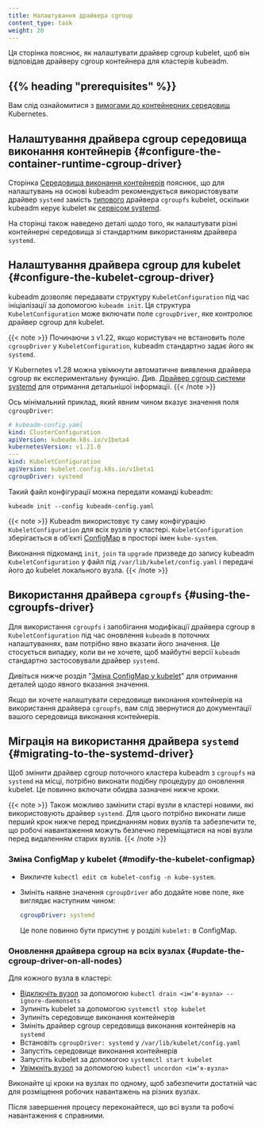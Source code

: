 ```yaml
---
title: Налаштування драйвера cgroup
content_type: task
weight: 20
---
```


<!-- overview -->

Ця сторінка пояснює, як налаштувати драйвер cgroup kubelet, щоб він відповідав драйверу cgroup контейнера для кластерів kubeadm.

## {{% heading "prerequisites" %}}

Вам слід ознайомитися з [вимогами до контейнерних середовищ](/uk/docs/setup/production-environment/container-runtimes) Kubernetes.

<!-- steps -->

## Налаштування драйвера cgroup середовища виконання контейнерів {#configure-the-container-runtime-cgroup-driver}

Сторінка [Середовища виконання контейнерів](/uk/docs/setup/production-environment/container-runtimes) пояснює, що для налаштувань на основі kubeadm рекомендується використовувати драйвер `systemd` замість [типового](/uk/docs/reference/config-api/kubelet-config.v1beta1) драйвера `cgroupfs` kubelet, оскільки kubeadm керує kubelet як [сервісом systemd](/uk/docs/setup/production-environment/tools/kubeadm/kubelet-integration).

На сторінці також наведено деталі щодо того, як налаштувати різні контейнерні середовища зі стандартним використанням драйвера `systemd`.

## Налаштування драйвера cgroup для kubelet {#configure-the-kubelet-cgroup-driver}

kubeadm дозволяє передавати структуру `KubeletConfiguration` під час ініціалізації за допомогою `kubeadm init`. Ця структура `KubeletConfiguration` може включати поле `cgroupDriver`, яке контролює драйвер cgroup для kubelet.

{{< note >}}
Починаючи з v1.22, якщо користувач не встановить поле `cgroupDriver` у `KubeletConfiguration`, kubeadm стандартно задає його як `systemd`.

У Kubernetes v1.28 можна увімкнути автоматичне виявлення драйвера cgroup як експериментальну функцію. Див. [Драйвер cgroup системи systemd](/uk/docs/setup/production-environment/container-runtimes/#systemd-cgroup-driver) для отримання детальнішої інформації.
{{< /note >}}

Ось мінімальний приклад, який явним чином вказує значення поля `cgroupDriver`:

```yaml
# kubeadm-config.yaml
kind: ClusterConfiguration
apiVersion: kubeadm.k8s.io/v1beta4
kubernetesVersion: v1.21.0
---
kind: KubeletConfiguration
apiVersion: kubelet.config.k8s.io/v1beta1
cgroupDriver: systemd
```

Такий файл конфігурації можна передати команді kubeadm:

```shell
kubeadm init --config kubeadm-config.yaml
```

{{< note >}}
Kubeadm використовує ту саму конфігурацію `KubeletConfiguration` для всіх вузлів у кластері. `KubeletConfiguration` зберігається в обʼєкті [ConfigMap](/uk/docs/concepts/configuration/configmap) в просторі імен `kube-system`.

Виконання підкоманд `init`, `join` та `upgrade` призведе до запису kubeadm `KubeletConfiguration` у файл під `/var/lib/kubelet/config.yaml` і передачі його до kubelet локального вузла.
{{< /note >}}

## Використання драйвера `cgroupfs` {#using-the-cgroupfs-driver}

Для використання `cgroupfs` і запобігання модифікації драйвера cgroup в `KubeletConfiguration` під час оновлення `kubeadm` в поточних налаштуваннях, вам потрібно явно вказати його значення. Це стосується випадку, коли ви не хочете, щоб майбутні версії `kubeadm` стандартно застосовували драйвер `systemd`.

Дивіться нижче розділ "[Зміна ConfigMap у kubelet](#modify-the-kubelet-configmap)" для отримання деталей щодо явного вказання значення.

Якщо ви хочете налаштувати середовище виконання контейнерів на використання драйвера `cgroupfs`, вам слід звернутися до документації вашого середовища виконання контейнерів.

## Міграція на використання драйвера `systemd` {#migrating-to-the-systemd-driver}

Щоб змінити драйвер cgroup поточного кластера kubeadm з `cgroupfs` на `systemd` на місці, потрібно виконати подібну процедуру до оновлення kubelet. Це повинно включати обидва зазначені нижче кроки.

{{< note >}}
Також можливо замінити старі вузли в кластері новими, які використовують драйвер `systemd`. Для цього потрібно виконати лише перший крок нижче перед приєднанням нових вузлів та забезпечити те, що робочі навантаження можуть безпечно переміщатися на нові вузли перед видаленням старих вузлів.
{{< /note >}}

### Зміна ConfigMap у kubelet {#modify-the-kubelet-configmap}

- Викличте `kubectl edit cm kubelet-config -n kube-system`.
- Змініть наявне значення `cgroupDriver` або додайте нове поле, яке виглядає наступним чином:

  ```yaml
  cgroupDriver: systemd
  ```

  Це поле повинно бути присутнє у розділі `kubelet:` в ConfigMap.

### Оновлення драйвера cgroup на всіх вузлах {#update-the-cgroup-driver-on-all-nodes}

Для кожного вузла в кластері:

- [Відключіть вузол](/uk/docs/tasks/administer-cluster/safely-drain-node) за допомогою `kubectl drain <імʼя-вузла> --ignore-daemonsets`
- Зупиніть kubelet за допомогою `systemctl stop kubelet`
- Зупиніть середовище виконання контейнерів
- Змініть драйвер cgroup середовища виконання контейнерів на `systemd`
- Встановіть `cgroupDriver: systemd` у `/var/lib/kubelet/config.yaml`
- Запустіть середовище виконання контейнерів
- Запустіть kubelet за допомогою `systemctl start kubelet`
- [Увімкніть вузол](/uk/docs/tasks/administer-cluster/safely-drain-node) за допомогою `kubectl uncordon <імʼя-вузла>`

Виконайте ці кроки на вузлах по одному, щоб забезпечити достатній час для розміщення робочих навантажень на різних вузлах.

Після завершення процесу переконайтеся, що всі вузли та робочі навантаження є справними.
